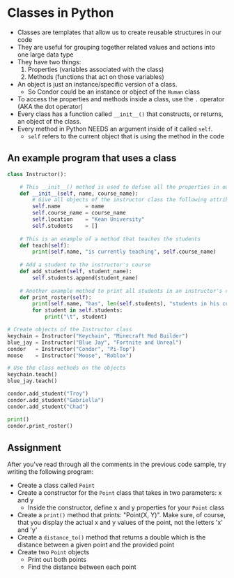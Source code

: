 # Classes in Python
  - Classes are templates that allow us to create reusable structures in our code
  - They are useful for grouping together related values and actions into one large data type
  - They have two things: 
     1. Properties (variables associated with the class)
     2. Methods (functions that act on those variables)
  - An object is just an instance/specific version of a class.
     - So Condor could be an instance or object of the `Human` class
  - To access the properties and methods inside a class, use the `.` operator (AKA the dot operator)
  - Every class has a function called `__init__()` that constructs, or returns, an object of the class.
  - Every method in Python NEEDS an argument inside of it called `self`.
    - `self` refers to the current object that is using the method in the code
## An example program that uses a class
```python
class Instructor():

    # This __init__() method is used to define all the properties in our instructor class
    def __init__(self, name, course_name):
        # Give all objects of the instructor class the following attributes
        self.name        = name
        self.course_name = course_name
        self.location    = "Kean University"
        self.students    = []
    
    # This is an example of a method that teaches the students
    def teach(self):
        print(self.name, "is currently teaching", self.course_name)
    
    # Add a student to the instructor's course
    def add_student(self, student_name):
        self.students.append(student_name)
    
    # Another example method to print all students in an instructor's course
    def print_roster(self):
        print(self.name, "has", len(self.students), "students in his course: ")
        for student in self.students:
            print("\t", student)

# Create objects of the Instructor class
keychain = Instructor("Keychain", "Minecraft Mod Builder")
blue_jay = Instructor("Blue Jay", "Fortnite and Unreal")
condor   = Instructor("Condor", "Pi-Top")
moose    = Instructor("Moose", "Roblox")

# Use the class methods on the objects
keychain.teach()
blue_jay.teach()

condor.add_student("Troy")
condor.add_student("Gabriella")
condor.add_student("Chad")

print()
condor.print_roster()
```
## Assignment
After you've read through all the comments in the previous code sample, try writing the following program:
 - Create a class called `Point`
 - Create a constructor for the `Point` class that takes in two parameters: x and y
    - Inside the constructor, define x and y properties for your `Point` class
 - Create a `print()` method that prints: "Point(X, Y)". Make sure, of course, that you display the actual x and y values of the point, not the letters 'x' and 'y'
 - Create a `distance_to()` method that returns a double which is the distance between a given point and the provided point
 - Create two `Point` objects
    - Print out both points
    - Find the distance between each point

